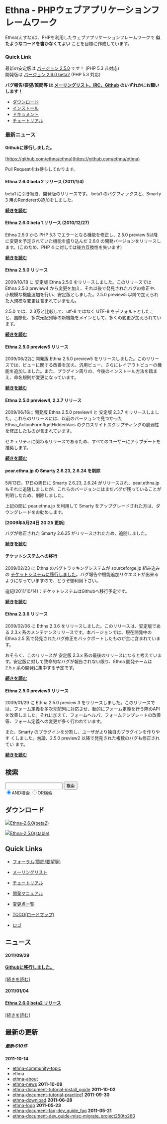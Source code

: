 #  Ethna - PHPウェブアプリケーションフレームワーク</title>
Ethna(えすな)は、PHPを利用したウェブアプリケーションフレームワークで **似たようなコードを書かなくてよい** ことを目標に作成しています。

### Quick Link [](ethna.html#g040e01c "g040e01c")

最新の安定版は [バージョン 2.5.0](ethna-download.html "ethna-download (25d)") です！ (PHP 5.3 非対応)   
開発版は [バージョン 2.6.0 beta2](ethna-download.html "ethna-download (25d)") (PHP 5.3 対応)   
  
**バグ報告/要望/質問等 は [メーリングリスト、IRC、Github](ethna-community.html "ethna-community (619d)") のいずれかにお願いします！**

- [ダウンロード](ethna-download.html "ethna-download (25d)")
- [インストール](ethna-document-tutorial-install_guide.html "ethna-document-tutorial-install\_guide (16d)")
- [ドキュメント](ethna-document.html "ethna-document (884d)")
- [チュートリアル](ethna-document-tutorial.html "ethna-document-tutorial (545d)")

### 最新ニュース [](ethna.html#yb7257a2 "yb7257a2")

#### Githubに移行しました。 [](ethna.html#he156524 "he156524")

[https://github.com/ethna/ethna](https://github.com/ethna/ethna)

Pull Requestをお待ちしております。

#### Ethna 2.6.0 beta 2 リリース (2011/1/4) [](ethna.html#m9d7d471 "m9d7d471")

beta1 に引き続き、開発版のリリースです。 beta1 のバグフィックスと、Smarty 3 用のRendererの追加をしました。

**[続きを読む](ethna-news.html#xd551db6)**

#### Ethna 2.6.0 beta 1 リリース (2010/12/27) [](ethna.html#p09ad386 "p09ad386")

Ethna 2.5.0 から PHP 5.3 でエラーとなる機能を修正し、2.5.0 preview 5以降に変更を予定されていた機能を盛り込んだ 2.6.0 の開発バージョンをリリースします。(このため、PHP 4 に対しては後方互換性を失います)

**[続きを読む](ethna-news.html#n9c6a2e9)**

#### Ethna 2.5.0 リリース [](ethna.html#p79e67af "p79e67af")

2009/10/18 に 安定版 Ethna 2.5.0 をリリースしました。このリリースでは Ethna 2.5.0 preview4 から変更を加え、それ以後で発見されたバグの修正や、小規模な機能追加を行い、安定版としました。2.5.0 preview5 以降で加えられた大規模な変更は含まれていません。

2.5.0 では、2.3系と比較して、utf-8 ではなく UTF-8 をデフォルトとしたこと、国際化、多次元配列等の新機能をメインとして、多くの変更が加えられています。

**[続きを読む](ethna-news.html#p79e67af)**

#### Ethna 2.5.0 preview5 リリース [](ethna.html#qebca270 "qebca270")

2009/06/22に 開発版 Ethna 2.5.0 preview5 をリリースしました。このリリースでは、ビューに関する改善を加え、汎用ビュー、さらにレイアウトビューの機能を追加しました。また、プラグイン周りの、今後のインストール方法を踏まえ、命名規則が変更になっています。

**[続きを読む](ethna-news.html#xb3f8aed)**

#### Ethna 2.5.0 preview4, 2.3.7 リリース [](ethna.html#u424a1df "u424a1df")

2009/06/16に 開発版 Ethna 2.5.0 preview4 と 安定版 2.3.7 をリリースしました。これらのリリースには、以前のバージョンで見つかった Ethna\_ActionForm#getHiddenVars のクロスサイトスクリプティングの脆弱性を修正したものが含まれています。

セキュリティに関わるリリースであるため、すべてのユーザーにアップデートを推奨します。

**[続きを読む](ethna-news.html#ta965441)**

#### pear.ethna.jp の Smarty 2.6.23, 2.6.24 を削除 [](ethna.html#r7643cb9 "r7643cb9")

5月13日、17日の両日に Smarty 2.6.23, 2.6.24 がリリースされ、pear.ethna.jp もそれに追随しましたが、これらのバージョンにはまだバグが残っていることが判明したため、削除しました。

上記の間に pear.ethna.jp を利用して Smarty をアップグレードされた方は、ダウングレードをお勧めします。

**[2009年5月24日 20:25 更新]**

バグが修正された Smarty 2.6.25 がリリースされたため、追随しました。

**[続きを読む](ethna-news.html#uc3af8e4)**

#### チケットシステムへの移行 [](ethna.html#b4782f09 "b4782f09")

2009/02/23 に Ethna のバグトラッキングシステムが sourceforge.jp 組み込みの [チケットシステムに移行しました](http://sourceforge.jp/projects/ethna/ticket/)。バグ報告や機能追加リクエストが出来るようになっていますので、どうぞ御利用下さい。

追記(2011/10/14)：チケットシステムはGithubへ移行予定です。

**[続きを読む](ethna-news.html#q291372e)**

#### Ethna 2.3.6 リリース [](ethna.html#k1bbe0c7 "k1bbe0c7")

2009/02/06 に Ethna 2.3.6 をリリースしました。このリリースは、安定版である 2.3.x 系のメンテナンスリリースです。本バージョンでは、現在開発中の Ethna 2.5 系で発見されたバグ修正をバックポートしたものが主に含まれています。

おそらく、このリリースが 安定版 2.3.x 系の最後のリリースになると考えています。安定版に対して致命的なバグが報告されない限り、Ethna 開発チームは 2.5.x 系の開発に集中する予定です。

**[続きを読む](ethna-news.html#o0a65514)**

#### Ethna 2.5.0 preview3 リリース [](ethna.html#f835daa5 "f835daa5")

2009/01/29 に Ethna 2.5.0 preview 3 をリリースしました。このリリースでは、フォーム定義を多次元配列に対応させ、動的にフォーム定義を行う際のAPIを改善しました。それに加えて、フォームヘルパ、フォームテンプレートの改善等、フォーム定義への変更が多く行われています。

また、Smarty のプラグインを分割し、ユーザがより独自のプラグインを作りやす くしました。勿論、2.5.0 preview2 以降で発見された複数のバグも修正されてい ます。

**[続きを読む](ethna-news.html#o0a65514)**

<!-- ??END id:body -->
<!-- ??BEGIN id:summary --><!-- ??END id:note -->
<!-- ??BEGIN id:trackback -->
<!-- ?? END id:trackback --><!-- ?? END id:attach -->
<!-- ?? END id:summary -->
<!-- ??END id:content -->
<!-- ?? END id:wrap_content --><!-- ??sidebar?? ========================================================== -->
<!-- ??BEGIN id:wrap_sidebar -->

<!-- ??BEGIN id:search_form -->

## 検索

<form action="http://ethna.jp/index.php?cmd=search" method="post">
            <input type="hidden" name="encode_hint" value="??">
            <input type="text" name="word" value="" size="20">
            <input type="submit" value="検索"><br>
            <input type="radio" name="type" value="AND" checked id="and_search"><label for="and_search">AND検索</label>
            <input type="radio" name="type" value="OR" id="or_search"><label for="or_search">OR検索</label>
    </form>

<!-- END id:search_form -->
<!-- ??BEGIN id:download_link -->

## ダウンロード

[![](image/minilogo.gif)Ethna-2.6.0(beta2)](ethna-download.html)

[![](image/minilogo.gif)Ethna-2.5.0(stable)](ethna-download.html)

<!-- END id:download_link -->
<!-- ??BEGIN id:download_link -->

## Quick Links

- [フォーラム(質問/要望等)](ethna-community-forum.html)
- [メーリングリスト](http://ml.ethna.jp/mailman/listinfo/users)

- [チュートリアル](ethna-document-tutorial.html)
- [開発マニュアル](ethna-document-dev_guide.html)
- [変更点一覧](ethna-document-changes.html)

- [TODO(ロードマップ)](TODO.html)
- [ロゴ](ethna-logo.html)

<!-- END id:download_link -->
<!-- ??BEGIN id:latest_news -->

## ニュース

#### 2011/09/29

#### [Githubに移行しました。](ethna-news.html#h7acbdfb)

 [[続きを読む]](ethna-news.html#h7acbdfb)

#### 2011/01/04

#### [Ethna 2.6.0 beta2 リリース](ethna-news.html#xd551db6)

 [[続きを読む]](ethna-news.html#xd551db6)

<!-- END id:latest_news -->
<!-- ??BEGIN id:latest_news -->

## 最新の更新

##### 最新の10件

**2011-10-14**
- [ethna-community-topic](ethna-community-topic.html "ethna-community-topic (11d)")
- ethna
- [ethna-about](ethna-about.html "ethna-about (11d)")
- [ethna-news](ethna-news.html "ethna-news (11d)")
**2011-10-09**
- [ethna-document-tutorial-install\_guide](ethna-document-tutorial-install_guide.html "ethna-document-tutorial-install\_guide (16d)")
**2011-10-02**
- [ethna-document-tutorial-practice1](ethna-document-tutorial-practice1.html "ethna-document-tutorial-practice1 (23d)")
**2011-09-30**
- [ethna-download](ethna-download.html "ethna-download (25d)")
**2011-06-28**
- [ethna-logo](ethna-logo.html "ethna-logo (119d)")
**2011-05-23**
- [ethna-document-faq-dev\_guide\_faq](ethna-document-faq-dev_guide_faq.html "ethna-document-faq-dev\_guide\_faq (155d)")
**2011-05-21**
- [ethna-document-dev\_guide-misc-migrate\_project250to260](ethna-document-dev_guide-misc-migrate_project250to260.html "ethna-document-dev\_guide-misc-migrate\_project250to260 (157d)")

<!-- END id:latest_news -->
<!-- ??BEGIN id:search_form -->

